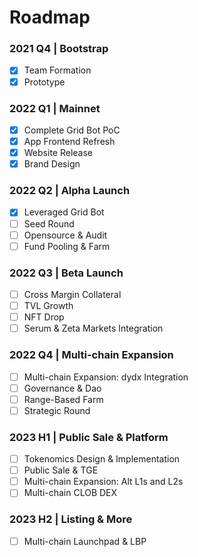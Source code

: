 # Roadmap

### 2021 Q4 | Bootstrap

* [x] Team Formation
* [x] Prototype

### 2022 Q1 | Mainnet

* [x] Complete Grid Bot PoC
* [x] App Frontend Refresh
* [x] Website Release
* [x] Brand Design

### 2022 Q2 | Alpha Launch

* [x] Leveraged Grid Bot
* [ ] Seed Round
* [ ] Opensource & Audit
* [ ] Fund Pooling & Farm

### 2022 Q3 | Beta Launch

* [ ] Cross Margin Collateral
* [ ] TVL Growth
* [ ] NFT Drop
* [ ] Serum & Zeta Markets Integration

### 2022 Q4 | Multi-chain Expansion

* [ ] Multi-chain Expansion: dydx Integration
* [ ] Governance & Dao
* [ ] Range-Based Farm
* [ ] Strategic Round

### 2023 H1 | Public Sale & Platform

* [ ] Tokenomics Design & Implementation
* [ ] Public Sale & TGE
* [ ] Multi-chain Expansion: Alt L1s and L2s
* [ ] Multi-chain CLOB DEX

### 2023 H2 | Listing & More

* [ ] Multi-chain Launchpad & LBP
